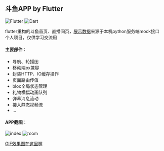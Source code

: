 ## 斗鱼APP by Flutter
![Flutter](https://img.shields.io/badge/Flutter-1.7.8%2Bhotfix.3-5bc7f8.svg) ![Dart](https://img.shields.io/badge/Dart-2.4.0%2B-00B4AB.svg) 

flutter重构的斗鱼首页、直播间页，[展示数据](https://github.com/yukilzw/factory/blob/master/py/tornado/flutter_data.py)来源于本机python服务端mock接口<br/>
个人项目，仅供学习交流用

#### 主要部件：

- 导航、轮播图
- 移动端px兼容
- 封装HTTP、IO缓存操作
- 页面路由传值
- bloc全局状态管理
- 礼物横幅动画队列
- 弹幕消息滚动
- 接入静态视频流
- ...

#### APP截图：

![index](http://r.photo.store.qq.com/psb?/V14dALyK4PrHuj/CPfViSUz3ImxkEc2wRirxlUk0BskWCaYihpKFPl..7A!/r/dL8AAAAAAAAA) ![room](http://r.photo.store.qq.com/psb?/V14dALyK4PrHuj/EZdwlgw7YkLSA6D17k4SRRlIAFjOOS9c9.iMbJWBNU4!/r/dL8AAAAAAAAA)

[GIF效果图在这里喔](http://m.qpic.cn/psb?/V14dALyK4PrHuj/voQYn8uck8HBVn8JAYRS9nvsk*hkWvY15Me1umKTsrw!/b/dLgAAAAAAAAA)
